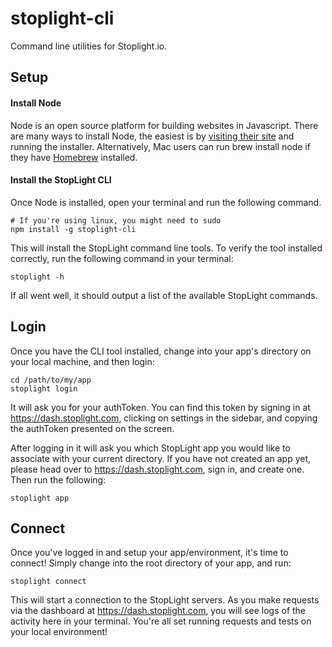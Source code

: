 # stoplight-cli

Command line utilities for Stoplight.io.


## Setup

#### Install Node

Node is an open source platform for building websites in Javascript. There are many ways to install Node, the easiest is by [visiting their site](http://www.nodejs.org/) and running the installer. Alternatively, Mac users can run brew install node if they have [Homebrew](http://brew.sh/) installed.

#### Install the StopLight CLI

Once Node is installed, open your terminal and run the following command.

    # If you're using linux, you might need to sudo
    npm install -g stoplight-cli
    
This will install the StopLight command line tools. To verify the tool installed correctly, run the following command in your terminal:

    stoplight -h
    
If all went well, it should output a list of the available StopLight commands.

## Login

Once you have the CLI tool installed, change into your app's directory on your local machine, and then login:

    cd /path/to/my/app
    stoplight login
    
It will ask you for your authToken. You can find this token by signing in at https://dash.stoplight.com, clicking on settings in the sidebar, and copying the authToken presented on the screen.

After logging in it will ask you which StopLight app you would like to associate with your current directory. If you have not created an app yet, please head over to https://dash.stoplight.com, sign in, and create one. Then run the following:

    stoplight app
    
## Connect

Once you've logged in and setup your app/environment, it's time to connect! Simply change into the root directory of your app, and run:

    stoplight connect
    
This will start a connection to the StopLight servers. As you make requests via the dashboard at https://dash.stoplight.com, you will see logs of the activity here in your terminal. You're all set running requests and tests on your local environment!    
